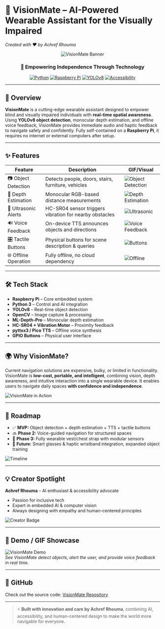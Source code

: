 # 🌟 VisionMate – AI-Powered Wearable Assistant for the Visually Impaired
*Created with ❤️ by Achref Rhouma*

<div align="center">

![VisionMate Banner](https://via.placeholder.com/1200x400.png?text=VisionMate+AI+Wearable+Assistant)

### 🎯 Empowering Independence Through Technology

[![Python](https://img.shields.io/badge/Python-3776AB?style=for-the-badge&logo=python&logoColor=white)](https://www.python.org/)
[![Raspberry Pi](https://img.shields.io/badge/Raspberry_Pi-A22846?style=for-the-badge&logo=raspberry-pi&logoColor=white)](https://www.raspberrypi.com/)
[![YOLOv8](https://img.shields.io/badge/YOLOv8-FF6F00?style=for-the-badge)](https://github.com/ultralytics/ultralytics)
[![Accessibility](https://img.shields.io/badge/Accessibility-First-green?style=for-the-badge)](https://www.w3.org/WAI/)

</div>

---

## 🚀 Overview
**VisionMate** is a cutting-edge wearable assistant designed to empower blind and visually impaired individuals with **real-time spatial awareness**. Using **YOLOv8 object detection**, monocular depth estimation, and offline voice feedback, VisionMate provides immediate audio and haptic feedback to navigate safely and confidently. Fully self-contained on a **Raspberry Pi**, it requires no internet or external computers after setup.

---

## ✨ Features

| Feature | Description | GIF/Visual |
|---------|-------------|------------|
| 📷 Object Detection | Detects people, doors, stairs, furniture, vehicles | ![Object Detection](https://via.placeholder.com/150.gif) |
| 📏 Depth Estimation | Monocular RGB-based distance measurements | ![Depth Estimation](https://via.placeholder.com/150.gif) |
| 📡 Ultrasonic Alerts | HC-SR04 sensor triggers vibration for nearby obstacles | ![Ultrasonic](https://via.placeholder.com/150.gif) |
| 🔊 Voice Feedback | On-device TTS announces objects and directions | ![Voice Feedback](https://via.placeholder.com/150.gif) |
| 🎛️ Tactile Buttons | Physical buttons for scene description & queries | ![Buttons](https://via.placeholder.com/150.gif) |
| 🌐 Offline Operation | Fully offline, no cloud dependency | ![Offline](https://via.placeholder.com/150.gif) |

---

## 🛠️ Tech Stack

- **Raspberry Pi** – Core embedded system  
- **Python 3** – Control and AI integration  
- **YOLOv8** – Real-time object detection  
- **OpenCV** – Image capture & processing  
- **ML-Depth-Pro** – Monocular depth estimation  
- **HC-SR04 + Vibration Motor** – Proximity feedback  
- **pyttsx3 / Pico TTS** – Offline voice synthesis  
- **GPIO Buttons** – Physical user interface  

---

## 🌍 Why VisionMate?

Current navigation solutions are expensive, bulky, or limited in functionality. VisionMate is **low-cost, portable, and intelligent**, combining vision, depth awareness, and intuitive interaction into a single wearable device. It enables users to navigate daily spaces **with confidence and independence**.

![VisionMate in Action](https://via.placeholder.com/800x400.png?text=VisionMate+Wearable+Demo)

---

## 🚧 Roadmap

- ✅ **MVP:** Object detection + depth estimation + TTS + tactile buttons  
- 🔜 **Phase 2:** Voice-guided navigation for structured spaces  
- 🔮 **Phase 3:** Fully wearable vest/chest strap with modular sensors  
- 🔭 **Future:** Smart glasses & haptic wristband integration, expanded object training  

![Timeline](https://via.placeholder.com/800x150.png?text=Development+Timeline)

---

## 💡 Creator Spotlight
**Achref Rhouma** – AI enthusiast & accessibility advocate  
- Passion for inclusive tech  
- Expert in embedded AI & computer vision  
- Always designing with empathy and human-centered principles  

![Creator Badge](https://via.placeholder.com/150.png?text=Achref+Rhouma)

---

## 🎉 Demo / GIF Showcase
![VisionMate Demo](https://via.placeholder.com/600x300.gif?text=VisionMate+Demo+GIF)  
*See VisionMate detect objects, alert the user, and provide voice feedback in real time.*

---

## 🔗 GitHub
Check out the source code: [VisionMate Repository](https://github.com/AchrefRhm/VisionMate-AI-Powered-Wearable-Assistant-for-the-Visually-Impaired.git)

---

> ⚡ **Built with innovation and care by Achref Rhouma**, combining AI, accessibility, and human-centered design to make the world more navigable for everyone.

